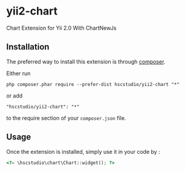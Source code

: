 yii2-chart
==========
Chart Extension for Yii 2.0 With ChartNewJs

Installation
------------

The preferred way to install this extension is through [composer](http://getcomposer.org/download/).

Either run

```
php composer.phar require --prefer-dist hscstudio/yii2-chart "*"
```

or add

```
"hscstudio/yii2-chart": "*"
```

to the require section of your `composer.json` file.


Usage
-----

Once the extension is installed, simply use it in your code by  :

```php
<?= \hscstudio\chart\Chart::widget(); ?>
```